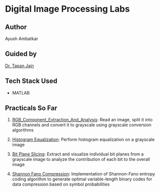 # Digital Image Processing Labs

## Author
Ayush Ambatkar

## Guided by
[Dr. Tapan Jain](https://in.linkedin.com/in/dr-tapan-jain-18731717)

## Tech Stack Used
- MATLAB

## Practicals So Far
1. [RGB_Component_Extraction_And_Analysis](./RGB_Component_Extraction_And_Analysis): Read an image, split it into RGB channels and convert it to grayscale using grayscale conversion algorithms

2. [Histogram Equalization](./Histogram_Equalization): Perform histogram equalization on a grayscale image 

3. [Bit Plane Slicing](./Bit_Plane_Slicing): Extract and visualize individual bit planes from a grayscale image to analyze the contribution of each bit to the overall image

4. [Shannon Fano Compression](./Shannon_Fano_Compression): Implementation of Shannon-Fano entropy coding algorithm to generate optimal variable-length binary codes for data compression based on symbol probabilities